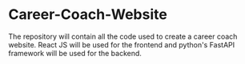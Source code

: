 # Career-Coach-Website
The repository will contain all the code used to create a career coach website. React JS will be used for the frontend and python's FastAPI framework will be used for the backend. 
